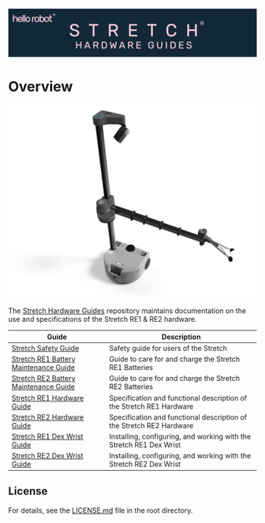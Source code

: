 ![](./images/banner.png)

# Overview
![](./images/stretch_top_view.png)

The [Stretch Hardware Guides](https://github.com/hello-robot/stretch_hardware_gides) repository maintains documentation on the use and specifications of the Stretch RE1 & RE2 hardware.


| Guide                                                        | Description                                                  |
| ------------------------------------------------------------ | ------------------------------------------------------------ |
| [Stretch Safety Guide ](safety_guide.md)                     | Safety guide for users of the Stretch                        |
| [Stretch RE1 Battery Maintenance Guide](battery_maintenance_guide_re1.md) | Guide to care for and charge the Stretch RE1 Batteries       |
| [Stretch RE2 Battery Maintenance Guide](battery_maintenance_guide_re2.md) | Guide to care for and charge the Stretch RE2 Batteries       |
| [Stretch RE1 Hardware Guide](hardware_guide_re1.md)          | Specification and functional description of the Stretch RE1 Hardware |
| [Stretch RE2 Hardware Guide](hardware_guide_re2.md)          | Specification and functional description of the Stretch RE2 Hardware |
| [Stretch RE1 Dex Wrist Guide](dex_wrist_guide_re1.md)        | Installing, configuring, and working with the Stretch RE1 Dex Wrist |
| [Stretch RE2 Dex Wrist Guide](dex_wrist_guide_re2.md)        | Installing, configuring, and working with the Stretch RE2 Dex Wrist |

## License

For details, see the [LICENSE.md](https://github.com/hello-robot/stretch_hardware_guides/blob/master/LICENSE.md) file in the root directory. 
